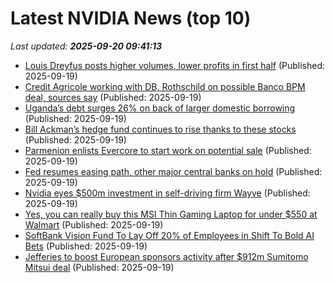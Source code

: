 # Latest NVIDIA News (top 10)
_Last updated: **2025-09-20 09:41:13**_

- [Louis Dreyfus posts higher volumes, lower profits in first half](https://biztoc.com/x/1a596d6a6a9e0fde) (Published: 2025-09-19)
- [Credit Agricole working with DB, Rothschild on possible Banco BPM deal, sources say](https://biztoc.com/x/93d58a2b96a709ab) (Published: 2025-09-19)
- [Uganda’s debt surges 26% on back of larger domestic borrowing](https://biztoc.com/x/2f9e250381fb03b2) (Published: 2025-09-19)
- [Bill Ackman’s hedge fund continues to rise thanks to these stocks](https://biztoc.com/x/d95f26fa62bf645a) (Published: 2025-09-19)
- [Parmenion enlists Evercore to start work on potential sale](https://biztoc.com/x/4d5f2faefae95b23) (Published: 2025-09-19)
- [Fed resumes easing path, other major central banks on hold](https://biztoc.com/x/dd785f52b44a8ece) (Published: 2025-09-19)
- [Nvidia eyes $500m investment in self-driving firm Wayve](https://www.rte.ie/news/business/2025/0919/1534285-nvidia-eyes-500m-investment-in-self-driving-firm-wayve/) (Published: 2025-09-19)
- [Yes, you can really buy this MSI Thin Gaming Laptop for under $550 at Walmart](https://www.techradar.com/computing/gaming-laptops/yes-you-can-really-buy-this-msi-thin-gaming-laptop-for-under-usd550-at-walmart) (Published: 2025-09-19)
- [SoftBank Vision Fund To Lay Off 20% of Employees in Shift To Bold AI Bets](https://slashdot.org/story/25/09/19/0921230/softbank-vision-fund-to-lay-off-20-of-employees-in-shift-to-bold-ai-bets) (Published: 2025-09-19)
- [Jefferies to boost European sponsors activity after $912m Sumitomo Mitsui deal](https://biztoc.com/x/d8565f071e04c679) (Published: 2025-09-19)
